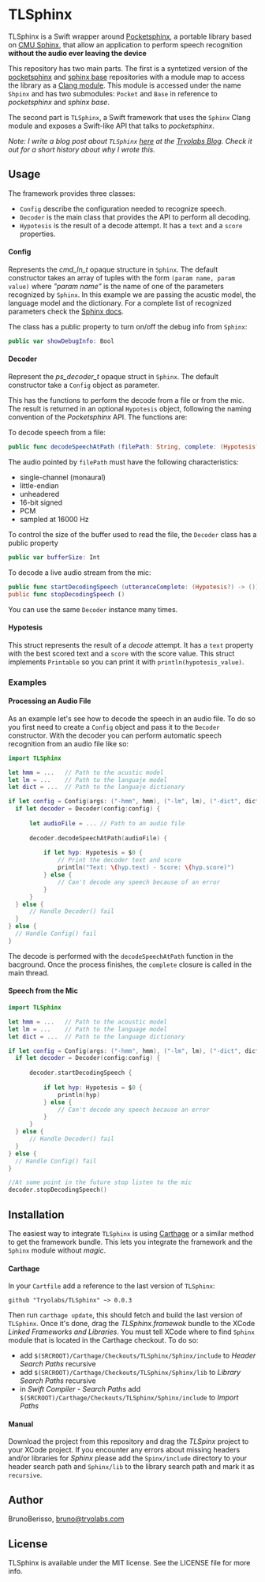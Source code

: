# TLSphinx

TLSphinx is a Swift wrapper around [Pocketsphinx], a portable library based on [CMU Sphinx], that allow an application to perform speech recognition **without the audio ever leaving the device**

This repository has two main parts. The first is a syntetized version of the [pocketsphinx](http://sourceforge.net/projects/cmusphinx/files/pocketsphinx/5prealpha/) and [sphinx base] repositories with a module map to access the library as a [Clang module]. This module is accessed under the name `Shpinx` and has two submodules: `Pocket` and `Base` in reference to _pocketsphinx_ and _sphinx base_.

The second part is `TLSphinx`, a Swift framework that uses the `Sphinx` Clang module and exposes a Swift-like API that talks to _pocketsphinx_.

_Note: I write a blog post about `TLSphinx` [here](http://blog.tryolabs.com/2015/06/15/tlsphinx-automatic-speech-recognition-asr-in-swift/) at the [Tryolabs Blog]. Check it out for a short history about why I wrote this._

## Usage

The framework provides three classes:
- `Config` describe the configuration needed to recognize speech.
- `Decoder` is the main class that provides the API to perform all decoding.
- `Hypotesis` is the result of a decode attempt. It has a `text` and a `score` properties.

#### Config

Represents the _cmd_ln_t_ opaque structure in `Sphinx`. The default constructor takes an array of tuples with the form `(param name, param value)` where _"param name"_ is the name of one of the parameters recognized by `Sphinx`. In this example we are passing the acustic model, the language model and the dictionary. For a complete list of recognized parameters check the [Sphinx docs].

The class has a public property to turn on/off the debug info from `Sphinx`:
```swift
public var showDebugInfo: Bool
```

#### Decoder

Represent the _ps_decoder_t_ opaque struct in `Sphinx`. The default constructor take a `Config` object as parameter.

This has the functions to perform the decode from a file or from the mic. The result is returned in an optional `Hypotesis` object, following the naming convention of the _Pocketsphinx_ API. The functions are:

To decode speech from a file:
```swift
public func decodeSpeechAtPath (filePath: String, complete: (Hypotesis?) -> ())
```
The audio pointed by `filePath` must have the following characteristics:
- single-channel (monaural)
- little-endian
- unheadered
- 16-bit signed
- PCM
- sampled at 16000 Hz

To control the size of the buffer used to read the file, the `Decoder` class has a public property
```swift
public var bufferSize: Int
```

To decode a live audio stream from the mic:
```swift
public func startDecodingSpeech (utteranceComplete: (Hypotesis?) -> ())
public func stopDecodingSpeech ()
```

You can use the same `Decoder` instance many times.

#### Hypotesis

This struct represents the result of a _decode_ attempt. It has a `text` property with the best scored text and a `score` with the score value. This struct implements `Printable` so you can print it with `println(hypotesis_value)`.

### Examples

#### Processing an Audio File

As an example let's see how to decode the speech in an audio file. To do so you first need to create a `Config` object and pass it to the `Decoder` constructor. With the decoder you can perform automatic speech recognition from an audio file like so:

```swift
import TLSphinx

let hmm = ...   // Path to the acustic model
let lm = ...    // Path to the languaje model
let dict = ...  // Path to the languaje dictionary

if let config = Config(args: ("-hmm", hmm), ("-lm", lm), ("-dict", dict)) {
  if let decoder = Decoder(config:config) {
      
      let audioFile = ... // Path to an audio file
      
      decoder.decodeSpeechAtPath(audioFile) {
          
          if let hyp: Hypotesis = $0 {
              // Print the decoder text and score
              println("Text: \(hyp.text) - Score: \(hyp.score)")
          } else {
              // Can't decode any speech because of an error
          }
      }
  } else {
      // Handle Decoder() fail
  }
} else {
  // Handle Config() fail  
}
```
The decode is performed with the `decodeSpeechAtPath` function in the bacground. Once the process finishes,  the `complete` closure is called in the main thread.

#### Speech from the Mic

```swift
import TLSphinx

let hmm = ...   // Path to the acoustic model
let lm = ...    // Path to the language model
let dict = ...  // Path to the language dictionary

if let config = Config(args: ("-hmm", hmm), ("-lm", lm), ("-dict", dict)) {
  if let decoder = Decoder(config:config) {
      
      decoder.startDecodingSpeech {
          
          if let hyp: Hypotesis = $0 {
              println(hyp)
          } else {
              // Can't decode any speech because an error
          }
      }
  } else {
      // Handle Decoder() fail
  }
} else {
  // Handle Config() fail  
}

//At some point in the future stop listen to the mic
decoder.stopDecodingSpeech()

```

## Installation

The easiest way to integrate `TLSphinx` is using [Carthage] or a similar method to get the framework bundle. This lets you integrate the framework and the `Sphinx` module without _magic_.

#### Carthage

In your `Cartfile` add a reference to the last version of `TLSphinx`:
````
github "Tryolabs/TLSphinx" ~> 0.0.3
````

Then run `carthage update`, this should fetch and build the last version of `TLSphinx`. Once it's done, drag the _TLSphinx.framewok_ bundle to the XCode _Linked Frameworks and Libraries_. You must tell XCode where to find `Sphinx` module that is located in the Carthage checkout. To do so:
- add `$(SRCROOT)/Carthage/Checkouts/TLSphinx/Sphinx/include` to _Header Search Paths_ recursive
- add `$(SRCROOT)/Carthage/Checkouts/TLSphinx/Sphinx/lib` to _Library Search Paths_ recursive
- in _Swift Compiler - Search Paths_ add `$(SRCROOT)/Carthage/Checkouts/TLSphinx/Sphinx/include` to _Import Paths_

#### Manual

Download the project from this repository and drag the _TLSpinx_ project to your XCode project. If you encounter any errors about missing headers and/or libraries for _Sphinx_ please add the `Spinx/include` directory to your header search path and `Sphinx/lib` to the library search path and mark it as `recursive`.

## Author

BrunoBerisso, bruno@tryolabs.com

## License

TLSphinx is available under the MIT license. See the LICENSE file for more info.

[CMU Sphinx]: http://cmusphinx.sourceforge.net/
[Pocketsphinx]: http://cmusphinx.sourceforge.net/wiki/tutorialpocketsphinx
[sphinx base]: http://sourceforge.net/projects/cmusphinx/files/sphinxbase/5prealpha/
[Clang module]: http://clang.llvm.org/docs/Modules.html
[Sphinx docs]: http://cmusphinx.sourceforge.net/wiki/
[Tryolabs Blog]: http://blog.tryolabs.com/
[Carthage]: https://github.com/Carthage/Carthage
